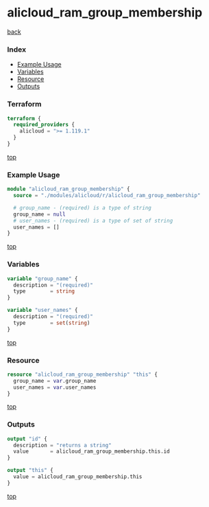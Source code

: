 # alicloud_ram_group_membership

[back](../alicloud.md)

### Index

- [Example Usage](#example-usage)
- [Variables](#variables)
- [Resource](#resource)
- [Outputs](#outputs)

### Terraform

```terraform
terraform {
  required_providers {
    alicloud = ">= 1.119.1"
  }
}
```

[top](#index)

### Example Usage

```terraform
module "alicloud_ram_group_membership" {
  source = "./modules/alicloud/r/alicloud_ram_group_membership"

  # group_name - (required) is a type of string
  group_name = null
  # user_names - (required) is a type of set of string
  user_names = []
}
```

[top](#index)

### Variables

```terraform
variable "group_name" {
  description = "(required)"
  type        = string
}

variable "user_names" {
  description = "(required)"
  type        = set(string)
}
```

[top](#index)

### Resource

```terraform
resource "alicloud_ram_group_membership" "this" {
  group_name = var.group_name
  user_names = var.user_names
}
```

[top](#index)

### Outputs

```terraform
output "id" {
  description = "returns a string"
  value       = alicloud_ram_group_membership.this.id
}

output "this" {
  value = alicloud_ram_group_membership.this
}
```

[top](#index)
